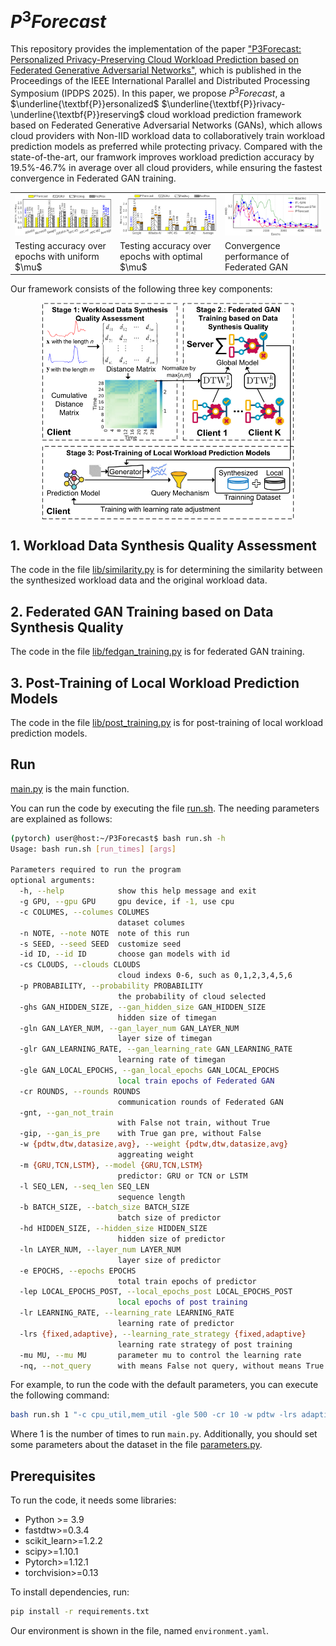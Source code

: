 # $P^3Forecast$
<!-- start intro -->

This repository provides the implementation of the paper ["P3Forecast: Personalized Privacy-Preserving Cloud Workload Prediction based on Federated Generative Adversarial Networks"](https://), which is published in the Proceedings of the IEEE International Parallel and Distributed Processing Symposium (IPDPS 2025). 
In this paper, we propose $P^{3}Forecast$, a 
$\underline{\textbf{P}}ersonalized$ $\underline{\textbf{P}}rivacy-\underline{\textbf{P}}reserving$ cloud workload prediction framework based on Federated Generative Adversarial Networks (GANs), which allows cloud providers with Non-IID workload data to collaboratively train workload prediction models as preferred while protecting privacy.
Compared with the state-of-the-art, our framwork improves workload prediction accuracy by 19.5\%-46.7\% in average over all cloud providers, while ensuring the fastest convergence in Federated GAN training.

<table>
  <tr>
    <td width="33%"><img src="fig/rmse.png" width="396"></td>
    <td width="33%"><img src="fig/rmse_with_optimal_mu.png" width="396"></td>
    <td width="33%"><img src="fig/convergence_of_federated_gan.png" width="396" ></td>
  </tr>
  <tr>
    <td width="33%">Testing accuracy over epochs with uniform $\mu$ </td>
    <td width="33%">Testing accuracy over epochs with optimal $\mu$ </td>
    <td width="33%">Convergence performance of Federated GAN</td>
  </tr>
</table>


Our framework consists of the following three key components:

<p align="center">
<img src="fig/framework.png" align="center" width="80%"/>
</p>

<!-- end intro -->

## 1. Workload Data Synthesis Quality Assessment

<!-- start similarity -->

The code in the file [lib/similarity.py](https://github.com/liyan2015/P3Forecast/tree/main/lib/similarity.py) is for determining the similarity between the synthesized workload data and the original workload data.

<!-- end similarity -->

## 2. Federated GAN Training based on Data Synthesis Quality

<!-- start federated gan -->

The code in the file [lib/fedgan_training.py](https://github.com/liyan2015/P3Forecast/tree/main/lib/fedgan_training.py) is for federated GAN training.

<!-- end federated gan -->

## 3. Post-Training of Local Workload Prediction Models

<!-- start post-training  -->

The code in the file [lib/post_training.py](https://github.com/liyan2015/P3Forecast/tree/main/lib/post_training.py) is for post-training of local workload prediction models.

<!-- end post-training -->

<!-- start run -->

## Run

[main.py](https://github.com/liyan2015/P3Forecast/tree/main/main.py) is the main function.

You can run the code by executing the file [run.sh](https://github.com/liyan2015/P3Forecast/tree/main/run.sh). The needing parameters are explained as follows:

```bash
(pytorch) user@host:~/P3Forecast$ bash run.sh -h
Usage: bash run.sh [run_times] [args]

Parameters required to run the program
optional arguments:
  -h, --help            show this help message and exit
  -g GPU, --gpu GPU     gpu device, if -1, use cpu
  -c COLUMES, --columes COLUMES
                        dataset columes
  -n NOTE, --note NOTE  note of this run
  -s SEED, --seed SEED  customize seed
  -id ID, --id ID       choose gan models with id
  -cs CLOUDS, --clouds CLOUDS
                        cloud indexs 0-6, such as 0,1,2,3,4,5,6
  -p PROBABILITY, --probability PROBABILITY
                        the probability of cloud selected
  -ghs GAN_HIDDEN_SIZE, --gan_hidden_size GAN_HIDDEN_SIZE
                        hidden size of timegan
  -gln GAN_LAYER_NUM, --gan_layer_num GAN_LAYER_NUM
                        layer size of timegan
  -glr GAN_LEARNING_RATE, --gan_learning_rate GAN_LEARNING_RATE
                        learning rate of timegan
  -gle GAN_LOCAL_EPOCHS, --gan_local_epochs GAN_LOCAL_EPOCHS
                        local train epochs of Federated GAN
  -cr ROUNDS, --rounds ROUNDS
                        communication rounds of Federated GAN
  -gnt, --gan_not_train
                        with False not train, without True
  -gip, --gan_is_pre    with True gan pre, without False
  -w {pdtw,dtw,datasize,avg}, --weight {pdtw,dtw,datasize,avg}
                        aggreating weight
  -m {GRU,TCN,LSTM}, --model {GRU,TCN,LSTM}
                        predictor: GRU or TCN or LSTM
  -l SEQ_LEN, --seq_len SEQ_LEN
                        sequence length
  -b BATCH_SIZE, --batch_size BATCH_SIZE
                        batch size of predictor
  -hd HIDDEN_SIZE, --hidden_size HIDDEN_SIZE
                        hidden size of predictor
  -ln LAYER_NUM, --layer_num LAYER_NUM
                        layer size of predictor
  -e EPOCHS, --epochs EPOCHS
                        total train epochs of predictor
  -lep LOCAL_EPOCHS_POST, --local_epochs_post LOCAL_EPOCHS_POST
                        local epochs of post training
  -lr LEARNING_RATE, --learning_rate LEARNING_RATE
                        learning rate of predictor
  -lrs {fixed,adaptive}, --learning_rate_strategy {fixed,adaptive}
                        learning rate strategy of post training
  -mu MU, --mu MU       parameter mu to control the learning rate
  -nq, --not_query      with means False not query, without means True query
```

For example, to run the code with the default parameters, you can execute the following command:
```bash
bash run.sh 1 "-c cpu_util,mem_util -gle 500 -cr 10 -w pdtw -lrs adaptive -n pdtw,full_workflow"
```
Where $1$ is the number of times to run `main.py`.
Additionally, you should set some parameters about the dataset in the file [parameters.py](https://github.com/liyan2015/P3Forecast/tree/main/parameters.py).

<!-- end run -->

## Prerequisites

To run the code, it needs some libraries:

- Python >= 3.9
- fastdtw>=0.3.4
- scikit_learn>=1.2.2
- scipy>=1.10.1
- Pytorch>=1.12.1
- torchvision>=0.13


To install dependencies, run:

```bash
pip install -r requirements.txt
```
Our environment is shown in the file, named `environment.yaml`.

<!-- ## Citing -->

<!-- start citation -->

<!-- If you use this repository, please cite:
```bibtex

```
List of publications that cite this work: [Google Scholar]() -->

<!-- end citation -->
